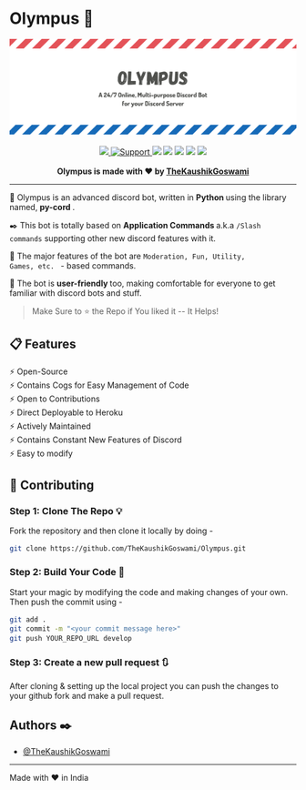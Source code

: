 # Olympus 🎴

<div align="center">
<img src="./media/banner.png">
  <br> <br>

<a href="https://heroku.com/deploy?template=https://github.com/TheKaushikGoswami/Olympus">
    <img src="https://img.shields.io/badge/deploy_to-heroku-997FBC.svg?style=for-the-badge&logo=Heroku">
</a>
<a href="https://discord.gg/EdHv7ZgF3M">
    <img src="https://img.shields.io/discord/781477332992786442.svg?label=Discord&logo=Discord&colorB=7289da&style=for-the-badge" alt="Support">
</a>
  <img src="https://img.shields.io/github/stars/TheKaushikGoswami/Olympus?style=for-the-badge&logo=github">
  <img src="https://img.shields.io/github/last-commit/TheKaushikGoswami/Olympus?style=for-the-badge&color=red">
  <img src="https://img.shields.io/github/forks/TheKaushikGoswami/Olympus?style=for-the-badge&logo=github&color=orange">
  <img src="https://img.shields.io/github/v/release/TheKaushikGoswami/Olympus?style=for-the-badge&logo=github&color=green">
  <img src="https://img.shields.io/badge/LIBRARY-PY--CORD-cyan?style=for-the-badge&label=Library&logo=gitbook">
  <br> <br>
<strong> Olympus is made with ❤️ by <u>TheKaushikGoswami</u> </strong>
<br>
</div>
<div>
<hr>
<p> 
🎴 Olympus is an advanced discord bot, written in <b> Python </b> using the library named, <b> py-cord </b>. <br>

✒️ This bot is totally based on <b> Application Commands </b> a.k.a <code>/Slash commands</code> supporting other new discord features with it. <br>

🤝 The major features of the bot are <code>Moderation, Fun, Utility, Games, etc. </code> - based commands. <br>

🍁 The bot is <b> user-friendly </b> too, making comfortable for everyone to get familiar with discord bots and stuff.</p>

> Make Sure to ⭐ the Repo if You liked it -- It Helps!
</div>

## 📋 Features

⚡️ Open-Source\
⚡️ Contains Cogs for Easy Management of Code\
⚡ Open to Contributions\
⚡ Direct Deployable to Heroku\
⚡ Actively Maintained\
⚡ Contains Constant New Features of Discord\
⚡️ Easy to modify

## 🚀 Contributing 

### Step 1: Clone The Repo 💡

Fork the repository and then clone it locally by doing -

```bash
git clone https://github.com/TheKaushikGoswami/Olympus.git
```

### Step 2: Build Your Code 🔨

Start your magic by modifying the code and making changes of your own. Then push the commit using -

```bash
git add .
git commit -m "<your commit message here>"
git push YOUR_REPO_URL develop
```

### Step 3: Create a new pull request 🔃

After cloning & setting up the local project you can push the changes to your github fork and make a pull request.

## Authors ✒️

- [@TheKaushikGoswami](https://github.com/TheKaushikGoswami)
------

Made with :heart: in India